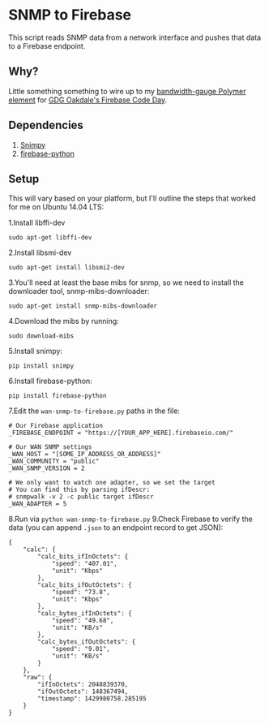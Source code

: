 # SNMP to Firebase

This script reads SNMP data from a network interface and pushes that data to a Firebase endpoint.

## Why?

Little something something to wire up to my [bandwidth-gauge Polymer element](https://github.com/justinribeiro/bandwidth-gauge) for [GDG Oakdale's Firebase Code Day](http://www.meetup.com/GDG-Oakdale/events/220949519/).

## Dependencies

1. [Snimpy](https://snimpy.readthedocs.org/en/latest/)
2. [firebase-python](https://pypi.python.org/pypi/python-firebase/1.2)

## Setup

This will vary based on your platform, but I'll outline the steps that worked for me on Ubuntu 14.04 LTS:

1.Install libffi-dev
```
sudo apt-get libffi-dev
```
2.Install libsmi-dev
```
sudo apt-get install libsmi2-dev
```
3.You'll need at least the base mibs for snmp, so we need to install the downloader tool, snmp-mibs-downloader:
```
sudo apt-get install snmp-mibs-downloader
```
4.Download the mibs by running:
```
sudo download-mibs
```
5.Install snimpy:
```
pip install snimpy
```
6.Install firebase-python:
```
pip install firebase-python
```
7.Edit the `wan-snmp-to-firebase.py` paths in the file:
```
# Our Firebase application
_FIREBASE_ENDPOINT = "https://[YOUR_APP_HERE].firebaseio.com/"

# Our WAN SNMP settings
_WAN_HOST = "[SOME_IP_ADDRESS_OR_ADDRESS]"
_WAN_COMMUNITY = "public"
_WAN_SNMP_VERSION = 2

# We only want to watch one adapter, so we set the target
# You can find this by parsing ifDescr:
# snmpwalk -v 2 -c public target ifDescr
_WAN_ADAPTER = 5
```
8.Run via `python wan-snmp-to-firebase.py`
9.Check Firebase to verify the data (you can append `.json` to an endpoint record to get JSON):
```
{
    "calc": {
        "calc_bits_ifInOctets": {
            "speed": "407.01",
            "unit": "Kbps"
        },
        "calc_bits_ifOutOctets": {
            "speed": "73.8",
            "unit": "Kbps"
        },
        "calc_bytes_ifInOctets": {
            "speed": "49.68",
            "unit": "KB/s"
        },
        "calc_bytes_ifOutOctets": {
            "speed": "9.01",
            "unit": "KB/s"
        }
    },
    "raw": {
        "ifInOctets": 2048839370,
        "ifOutOctets": 148367494,
        "timestamp": 1429980758.285195
    }
}
```